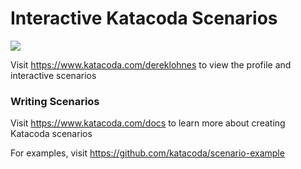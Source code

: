 # Interactive Katacoda Scenarios

[![](http://shields.katacoda.com/katacoda/dereklohnes/count.svg)](https://www.katacoda.com/dereklohnes "Get your profile on Katacoda.com")

Visit https://www.katacoda.com/dereklohnes to view the profile and interactive scenarios

### Writing Scenarios
Visit https://www.katacoda.com/docs to learn more about creating Katacoda scenarios

For examples, visit https://github.com/katacoda/scenario-example
